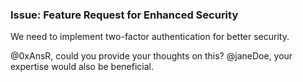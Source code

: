 ### Issue: Feature Request for Enhanced Security

We need to implement two-factor authentication for better security.

@0xAnsR, could you provide your thoughts on this? @janeDoe, your expertise would also be beneficial.

